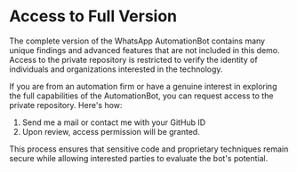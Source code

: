 # Access to Full Version

The complete version of the WhatsApp AutomationBot contains many unique findings and advanced features that are not included in this demo. Access to the private repository is restricted to verify the identity of individuals and organizations interested in the technology.

If you are from an automation firm or have a genuine interest in exploring the full capabilities of the AutomationBot, you can request access to the private repository. Here's how:

1. Send me a mail or contact me with your GitHub ID
3. Upon review, access permission will be granted.

This process ensures that sensitive code and proprietary techniques remain secure while allowing interested parties to evaluate the bot's potential.
